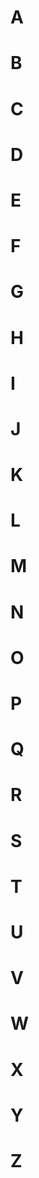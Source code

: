 
# A
# B
# C
# D
# E
# F
# G
# H
# I
# J
# K
# L
# M
# N
# O
# P
# Q
# R
# S
# T
# U
# V
# W
# X
# Y
# Z
 

